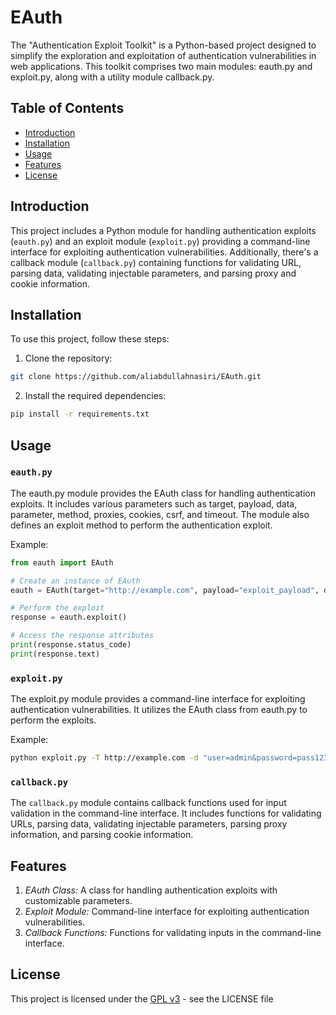 # EAuth

The "Authentication Exploit Toolkit" is a Python-based project designed to simplify the exploration and exploitation of authentication vulnerabilities in web applications. This toolkit comprises two main modules: eauth.py and exploit.py, along with a utility module callback.py.

## Table of Contents

- [Introduction](#introduction)
- [Installation](#installation)
- [Usage](#usage)
- [Features](#features)
- [License](#license)

## Introduction

This project includes a Python module for handling authentication exploits (`eauth.py`) and an exploit module (`exploit.py`) providing a command-line interface for exploiting authentication vulnerabilities. Additionally, there's a callback module (`callback.py`) containing functions for validating URL, parsing data, validating injectable parameters, and parsing proxy and cookie information.

## Installation

To use this project, follow these steps:

1. Clone the repository:

```bash
git clone https://github.com/aliabdullahnasiri/EAuth.git

```

2. Install the required dependencies:

```bash
pip install -r requirements.txt
```

## Usage

### `eauth.py`

The eauth.py module provides the EAuth class for handling authentication exploits. It includes various parameters such as target, payload, data, parameter, method, proxies, cookies, csrf, and timeout. The module also defines an exploit method to perform the authentication exploit.

Example:

```python
from eauth import EAuth

# Create an instance of EAuth
eauth = EAuth(target="http://example.com", payload="exploit_payload", data={"user": "admin"}, parameter="username")

# Perform the exploit
response = eauth.exploit()

# Access the response attributes
print(response.status_code)
print(response.text)
```

### `exploit.py`

The exploit.py module provides a command-line interface for exploiting authentication vulnerabilities. It utilizes the EAuth class from eauth.py to perform the exploits.

Example:

```bash
python exploit.py -T http://example.com -d "user=admin&password=pass123" -m POST -p username
```

### `callback.py`

The `callback.py` module contains callback functions used for input validation in the command-line interface. It includes functions for validating URLs, parsing data, validating injectable parameters, parsing proxy information, and parsing cookie information.

## Features

1. _EAuth Class:_ A class for handling authentication exploits with customizable parameters.
2. _Exploit Module:_ Command-line interface for exploiting authentication vulnerabilities.
3. _Callback Functions:_ Functions for validating inputs in the command-line interface.

## License

This project is licensed under the [GPL v3](./LICENSE) - see the LICENSE file
